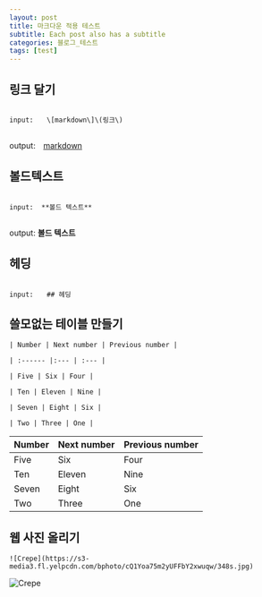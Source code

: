 ```yaml
---
layout: post
title: 마크다운 적용 테스트 
subtitle: Each post also has a subtitle
categories: 블로그_테스트
tags: [test]
---
```



## 링크 달기


<code>
input:　　\[markdown\]\(링크\) <br>
</code>

output:　[markdown](1)

## 볼드텍스트
<code>
input:  **볼드 텍스트**  <br>
</code>

output: **볼드 텍스트**


## 헤딩
<code>
input:　　## 헤딩
</code>





## 쓸모없는 테이블 만들기


```
| Number | Next number | Previous number |

| :------ |:--- | :--- |

| Five | Six | Four |

| Ten | Eleven | Nine |

| Seven | Eight | Six |

| Two | Three | One |
```

| Number | Next number | Previous number |
| :------ |:--- | :--- |
| Five | Six | Four |
| Ten | Eleven | Nine |
| Seven | Eight | Six |
| Two | Three | One |


## 웹 사진 올리기


```
![Crepe](https://s3-media3.fl.yelpcdn.com/bphoto/cQ1Yoa75m2yUFFbY2xwuqw/348s.jpg)
```
![Crepe](https://s3-media3.fl.yelpcdn.com/bphoto/cQ1Yoa75m2yUFFbY2xwuqw/348s.jpg)

